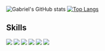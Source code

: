 ![Gabriel's GitHub stats](https://github-readme-stats.vercel.app/api?username=gmrques&show_icons=true&theme=tokyonight)
[![Top Langs](https://github-readme-stats.vercel.app/api/top-langs/?username=gmrques&layout=compact&langs_count=16&theme=tokyonight)](https://github.com/gmrques/github-readme-stats)


<h2>Skills</h2>
<div style="display: inline-block">
  <img src="https://img.shields.io/badge/HTML-F27132?style=for-the-badge&logo=html5&logoColor=white" />
  <img src="https://img.shields.io/badge/JavaScript-F9E440?style=for-the-badge&logo=javascript&logoColor=black" />
  <img src="https://img.shields.io/badge/CSS-31849A?style=for-the-badge&logo=css3&logoColor=white" />
  <img src="https://img.shields.io/badge/PHP-223581?style=for-the-badge&logo=php&logoColor=white" />
  <img src="https://img.shields.io/badge/.NET-243863?style=for-the-badge&logo=.net&logoColor=white" />
  <img src="https://img.shields.io/badge/C%23-243863?style=for-the-badge&logo=c-sharp&logoColor=white" />
</div>

<!--
**gbbgalvao/gbbgalvao** is a ✨ _special_ ✨ repository because its `README.md` (this file) appears on your GitHub profile.

Here are some ideas to get you started:

- 🔭 I’m currently working on ...
- 🌱 I’m currently learning ...
- 👯 I’m looking to collaborate on ...
- 🤔 I’m looking for help with ...
- 💬 Ask me about ...
- 📫 How to reach me: ...
- 😄 Pronouns: ...
- ⚡ Fun fact: ...
-->
